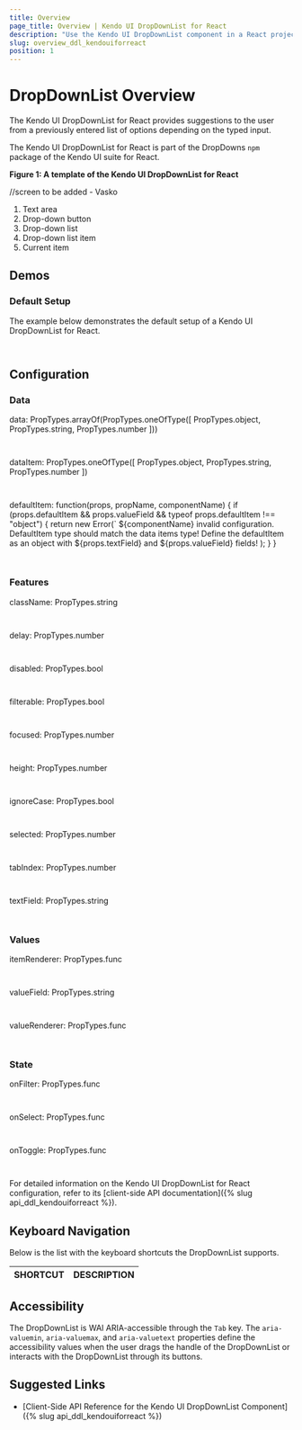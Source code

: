 ```yaml
---
title: Overview
page_title: Overview | Kendo UI DropDownList for React
description: "Use the Kendo UI DropDownList component in a React project."
slug: overview_ddl_kendouiforreact
position: 1
---
```


# DropDownList Overview

The Kendo UI DropDownList for React provides suggestions to the user from a previously entered list of options depending on the typed input.

The Kendo UI DropDownList for React is part of the DropDowns `npm` package of the Kendo UI suite for React.

**Figure 1: A template of the Kendo UI DropDownList for React**

//screen to be added - Vasko

1. Text area
2. Drop-down button
3. Drop-down list
4. Drop-down list item
5. Current item

## Demos

### Default Setup

The example below demonstrates the default setup of a Kendo UI DropDownList for React.

```html-preview

```
```jsx

```

## Configuration

### Data

data: PropTypes.arrayOf(PropTypes.oneOfType([
            PropTypes.object,
            PropTypes.string,
            PropTypes.number
        ]))
        
```html

```
```jsx

``` 

dataItem: PropTypes.oneOfType([
        PropTypes.object,
        PropTypes.string,
        PropTypes.number
    ])

```html

```
```jsx

```   

defaultItem: function(props, propName, componentName) {
    if (props.defaultItem && props.valueField && typeof props.defaultItem !== "object") {
        return new Error(`
            ${componentName} invalid configuration.
            DefaultItem type should match the data items type!
            Define the defaultItem as an object with ${props.textField} and ${props.valueField} fields!
        );
    }
}

```html

```
```jsx

```

### Features

className: PropTypes.string

```html

```
```jsx

```

delay: PropTypes.number

```html

```
```jsx

```

disabled: PropTypes.bool

```html

```
```jsx

```

filterable: PropTypes.bool

```html

```
```jsx

```

focused: PropTypes.number

```html

```
```jsx

```

height: PropTypes.number

```html

```
```jsx

```

ignoreCase: PropTypes.bool

```html

```
```jsx

```

selected: PropTypes.number

```html

```
```jsx

```

tabIndex: PropTypes.number

```html

```
```jsx

```

textField: PropTypes.string

```html

```
```jsx

```

### Values

itemRenderer: PropTypes.func

```html

```
```jsx

```

valueField: PropTypes.string

```html

```
```jsx

```

valueRenderer: PropTypes.func

```html

```
```jsx

```

### State

onFilter: PropTypes.func

```html

```
```jsx

```
onSelect: PropTypes.func

```html

```
```jsx

```

onToggle: PropTypes.func

```html

```
```jsx

```

For detailed information on the Kendo UI DropDownList for React configuration, refer to its [client-side API documentation]({% slug api_ddl_kendouiforreact %}).

## Keyboard Navigation

Below is the list with the keyboard shortcuts the DropDownList supports.

| SHORTCUT                            | DESCRIPTION         |
|:---                                 |:---                 |

## Accessibility

The DropDownList is WAI ARIA-accessible through the `Tab` key. The `aria-valuemin`, `aria-valuemax`, and `aria-valuetext` properties define the accessibility values when the user drags the handle of the DropDownList or interacts with the DropDownList through its buttons.

## Suggested Links

* [Client-Side API Reference for the Kendo UI DropDownList Component]({% slug api_ddl_kendouiforreact %})
